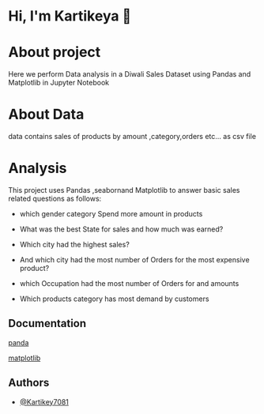 
# Hi, I'm Kartikeya 👋
# About project

Here we perform Data analysis in a Diwali Sales Dataset using Pandas and Matplotlib in Jupyter Notebook
# About Data
data contains sales of products by amount ,category,orders etc... as csv file

# Analysis
This project uses Pandas ,seabornand Matplotlib to answer basic sales related questions as follows:

 - which gender category Spend more amount in products

- What was the best State for sales and how much was earned?

- Which city had the highest sales?

- And which city had the most number of Orders for the most   expensive product?

- which Occupation had the most number of Orders for and amounts

- Which products category has most demand by customers

## Documentation

[panda](https://pandas.pydata.org/docs/)

[matplotlib](https://matplotlib.org/)
## Authors

- [@Kartikey7081](https://github.com/Kartikey7081)


